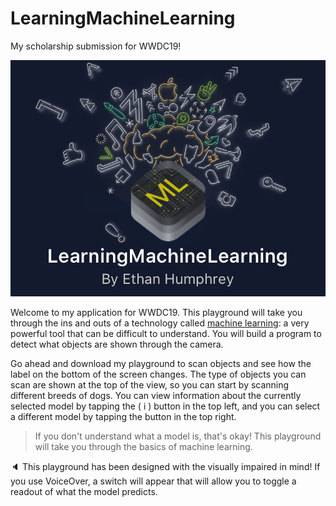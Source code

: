 # LearningMachineLearning
My scholarship submission for WWDC19!
 
![Welcome to my playground](LMLicon.png)
 
Welcome to my application for WWDC19. This playground will take you through the ins and outs of a technology called [machine learning](glossary://machine%20learning): a very powerful tool that can be difficult to understand. You will build a program  to detect what objects are shown through the camera.
 
Go ahead and download my playground to scan objects and see how the label on the bottom of the screen changes. The type of objects you can scan are shown at the top of the view, so you can start by scanning different breeds of dogs. You can view information about the currently selected model by tapping the ( i ) button in the top left, and you can select a different model by tapping the button in the top right.
 
> If you don't understand what a model is, that's okay! This playground will take you through the basics of machine learning.
 
🔈 This playground has been designed with the visually impaired in mind! If you use VoiceOver, a switch will appear that will allow you to toggle a readout of what the model predicts. 
